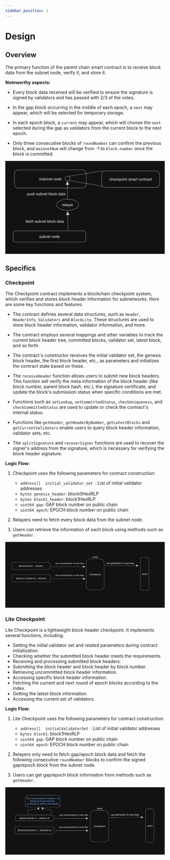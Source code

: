```yaml
---
sidebar_position: 1
---
```


# Design

## Overview
The primary function of the parent chain smart contract is to receive block data from the subnet node, verify it, and store it. 

**Noteworthy aspects:**

   - Every block data received will be verified to ensure the signature is signed by validators and has passed with 2/3 of the votes.

   - In the gap block occurring in the middle of each epoch, a `next` may appear, which will be selected for temporary storage.

   - In each epoch block, a `current` may appear, which will choose the `next` selected during the gap as validators from the current block to the next epoch.

   - Only three consecutive blocks of `roundNumber` can confirm the previous block, and `mainnetNum` will change from -1 to `block.number` once the block is committed.

![Overview](sc-overview.jpg)

## Specifics

### Checkpoint

The Checkpoint contract implements a blockchain checkpoint system, which verifies and stores block header information for subnetworks. Here are some key functions and features:

- The contract defines several data structures, such as `Header`, `HeaderInfo`, `Validators` and `BlockLite`. These structures are used to store block header information, validator information, and more.

- The contract employs several mappings and other variables to track the current block header tree, committed blocks, validator set, latest block, and so forth.

- The contract's constructor receives the initial validator set, the genesis block header, the first block header, etc., as parameters and initializes the contract state based on these.

- The `receiveHeader` function allows users to submit new block headers. This function will verify the meta information of the block header (like block number, parent block hash, etc.), the signature certificate, and update the block's submission status when specific conditions are met.

- Functions such as `setLookup`, `setCommittedStatus`, `checkUniqueness`, and `checkCommittedStatus` are used to update or check the contract's internal status.

- Functions like `getHeader`, `getHeaderByNumber`, `getLatestBlocks` and `getCurrentValidators` enable users to query block header information, validator sets, etc.

- The `splitSignature` and `recoverSigner` functions are used to recover the signer's address from the signature, which is necessary for verifying the block header signature.

**Logic Flow:**

1. Checkpoint uses the following parameters for contract construction:

   - `address[]  initial_validator_set `: List of initial validator addresses
   - `bytes genesis_header`: block0HexRLP
   - `bytes block1_header`: block1HexRLP
   - `uint64 gap`: GAP block number on public chain
   - `uint64 epoch`: EPOCH block number on public chain

2. Relayers need to fetch every block data from the subnet node.

3. Users can retrieve the information of each block using methods such as `getHeader`.

![Checkpoint](sc-checkpoint.jpg)

### Lite Checkpoint

Lite Checkpoint is a lightweight block header checkpoint. It implements several functions, including:

   - Setting the initial validator set and related parameters during contract initialization.
   - Checking whether the submitted block header meets the requirements.
   - Receiving and processing submitted block headers.
   - Submitting the block header and block header by block number.
   - Retrieving uncommitted block header information.
   - Accessing specific block header information.
   - Fetching the current and next round of epoch blocks according to the index.
   - Getting the latest block information.
   - Accessing the current set of validators.

**Logic Flow:**

1. Lite Checkpoint uses the following parameters for contract construction:

   - `address[]  initialValidatorSet `: List of initial validator addresses
   - `bytes block1`: block1HexRLP
   - `uint64 gap`: GAP block number on public chain
   - `uint64 epoch`: EPOCH block number on public chain

2. Relayers only need to fetch gap/epoch block data and fetch the following consecutive `roundNumber` blocks to confirm the signed gap/epoch block from the subnet node.

3. Users can get gap/epoch block information from methods such as `getHeader`.

![Lite Checkpoint](sc-litecheckpoint.jpg)